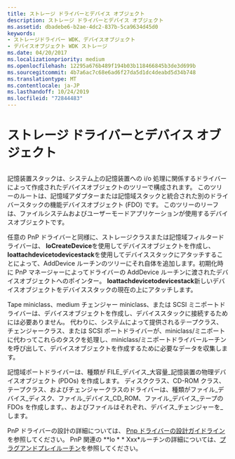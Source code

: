 ```yaml
---
title: ストレージ ドライバーとデバイス オブジェクト
description: ストレージ ドライバーとデバイス オブジェクト
ms.assetid: dbadebe6-b2ae-4dc2-837b-5ca9634d45d0
keywords:
- ストレージドライバー WDK、デバイスオブジェクト
- デバイスオブジェクト WDK ストレージ
ms.date: 04/20/2017
ms.localizationpriority: medium
ms.openlocfilehash: 12295a676b489f194b03b118466845b3de3d699b
ms.sourcegitcommit: 4b7a6ac7c68e6ad6f27da5d1dc4deabd5d34b748
ms.translationtype: MT
ms.contentlocale: ja-JP
ms.lasthandoff: 10/24/2019
ms.locfileid: "72844483"
---
```

# <a name="storage-drivers-and-device-objects"></a>ストレージ ドライバーとデバイス オブジェクト


## <span id="ddk_storage_drivers_and_device_objects_kg"></span><span id="DDK_STORAGE_DRIVERS_AND_DEVICE_OBJECTS_KG"></span>


記憶装置スタックは、システム上の記憶装置への i/o 処理に関係するドライバーによって作成されたデバイスオブジェクトのツリーで構成されます。 このツリーのルートは、記憶域アダプターまたは記憶域スタックと統合された別のドライバースタックの機能デバイスオブジェクト (FDO) です。 このツリーのリーフは、ファイルシステムおよびユーザーモードアプリケーションが使用するデバイスオブジェクトです。

任意の PnP ドライバーと同様に、ストレージクラスまたは記憶域フィルタードライバーは、 **IoCreateDevice**を使用してデバイスオブジェクトを作成し、 **Ioattachdevicetodevicestack**を使用してデバイススタックにアタッチすることによって、AddDevice ルーチンのツリーにそれ自体を追加します。初期化時に PnP マネージャーによってドライバーの AddDevice ルーチンに渡されたデバイスオブジェクトへのポインター。 **Ioattachdevicetodevicestack**新しいデバイスオブジェクトをデバイススタックの現在の上にアタッチします。

Tape miniclass、medium チェンジャー miniclass、または SCSI ミニポートドライバーは、デバイスオブジェクトを作成し、デバイススタックに接続するためには必要ありません。 代わりに、システムによって提供されるテープクラス、チェンジャークラス、または SCSI ポートドライバーが、miniclass/ミニポートに代わってこれらのタスクを処理し、miniclass/ミニポートドライバールーチンを呼び出して、デバイスオブジェクトを作成するために必要なデータを収集します。

記憶域ポートドライバーは、種類が FILE\_デバイス\_大容量\_記憶装置の物理デバイスオブジェクト (PDOs) を作成します。 ディスククラス、CD-ROM クラス、テープクラス、およびチェンジャークラスのドライバーは、種類がファイル\_デバイス\_ディスク、ファイル\_デバイス\_CD\_ROM、ファイル\_デバイス\_テープの FDOs を作成します。、およびファイルはそれぞれ、デバイス\_チェンジャーを\_します。

PnP ドライバーの設計の詳細については、 [Pnp ドライバーの設計ガイドライン](https://docs.microsoft.com/windows-hardware/drivers/kernel/pnp-driver-design-guidelines)を参照してください。 PnP 関連の **Io * * Xxx*ルーチンの詳細については、[プラグアンドプレイルーチン](https://docs.microsoft.com/windows-hardware/drivers/ddi/index)を参照してください。

 

 




